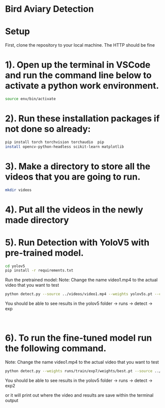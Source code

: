 # Bird Aviary Detection

# Setup

First, clone the repository to your local machine. The HTTP should be fine

# 1). Open up the terminal in VSCode and run the command line below to activate a python work environment.
```bash
source env/bin/activate
```


# 2). Run these installation packages if not done so already:
```bash
pip install torch torchvision torchaudio  pip 
install opencv-python-headless scikit-learn matplotlib
```

# 3). Make a directory to store all the videos that you are going to run.
```bash
mkdir videos
```
# 4). Put all the videos in the newly made directory

# 5). Run Detection with YoloV5 with pre-trained model.
```bash
cd yolov5
pip install -r requirements.txt
```



Run the pretrained model:
Note: Change the name video1.mp4 to the actual video that you want to test
```bash
python detect.py --source ../videos/video1.mp4 --weights yolov5s.pt --conf 0.25 --save-txt --save-conf
```

You should be able to see results in the yolov5 folder -> runs -> detect -> exp

 

# 6). To run the fine-tuned model run the following command.

Note: Change the name video1.mp4 to the actual video that you want to test
```bash
python detect.py --weights runs/train/exp7/weights/best.pt --source ../videos/video1.mp4 --conf 0.25 --view-img --save-csv
```

You should be able to see results in the yolov5 folder -> runs -> detect -> exp2

or it will print out where the video and results are save within the terminal output
